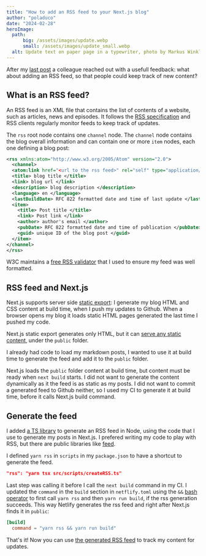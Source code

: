 ```yaml
---
title: "How to add an RSS feed to your Next.js blog"
author: "poladuco"
date: "2024-02-28"
heroImage: 
  path: 
      big: /assets/images/update.webp
      small: /assets/images/update_small.webp
  alt: Update text on paper page in a typewriter, photo by Markus Winkler on Unsplash
---
```


After my [last post](https://www.poladuco.com/post/my-path-to-staff-engineer) a colleague reached out with a usefull feedback: what about adding an RSS feed, so that people could keep track of new content?

## What is an RSS feed?

An RSS feed is an XML file that contains the list of contents of a website, such as articles, news and episodes. It follows the [RSS specification](https://www.rssboard.org/rss-specification) and RSS clients regularly monitor feeds to keep track of updates.

The `rss` root node contains one `channel` node. The `channel` node contains the blog overall information and can contain one or more `item` nodes, each one defining a blog post:

```xml
<rss xmlns:atom="http://www.w3.org/2005/Atom" version="2.0">
  <channel>
  <atom:link href="<url to the rss feed>" rel="self" type="application/rss+xml"/>
  <title> blog title </title>
  <link> blog url </link>
  <description> blog description </description>
  <language> en </language>
  <lastBuildDate> RFC 822 formatted date and time of last update </lastBuildDate>
  <item>
    <title> Post title </title>
    <link> Post link </link>
    <author> author's email </author>
    <pubDate> RFC 822 formatted date and time of publication </pubDate>
    <guid> unique ID of the blog post </guid>
  </item>
</channel>
</rss>
```

W3C maintains a [free RSS validator](https://validator.w3.org/feed/) that I used to ensure my feed was well formatted.

## RSS feed and Next.js

Next.js supports server side [static export](https://nextjs.org/docs/pages/building-your-application/deploying/static-exports): I generate my blog HTML and CSS content at build time, when I push my updates to Github. When a browser opens my blog it loads static HTML pages generated the last time I pushed my code.

Next.js static export generates only HTML, but it can [serve any static content](https://nextjs.org/docs/pages/building-your-application/optimizing/static-assets), under the `public` folder. 

I already had code to load my markdown posts, I wanted to use it at build time to generate the feed and add it to the `public` folder. 

Next.js loads the `public` folder content at build time, but content must be ready when `next build` starts. I did not want to generate the content dynamically as it the feed is as static as my posts. I did not want to commit a generated feed to Github neither, so I used my CI to generate it at build time, before it calls Next.js build command. 

## Generate the feed

I added [a TS library](https://github.com/pducolin/blog/blob/main/src/lib/rss.ts) to generate an RSS feed in Node, using the code that I use to generate my posts in Next.js. I prefered writing my code to play with RSS, but there are public libraries like [feed](https://github.com/jpmonette/feed).

I defined `yarn rss` in `scripts` in my `package.json` to have a shortcut to generate the feed.  

```json
"rss": "yarn tsx src/scripts/createRSS.ts"
```
Last step was calling it before I call the `next build` command in my CI. I updated the `command` in the `build` section in `netflify.toml` using the `&&` [bash operator](https://www.gnu.org/savannah-checkouts/gnu/bash/manual/bash.html#Lists) to first call `yarn rss` and then `yarn run build`, if the rss generation succeeds. This way Netlify generates the rss feed and right after Next.js finds it in `public`:

```toml
[build]
  command = "yarn rss && yarn run build"
```

That's it! Now you can use [the generated RSS feed](https://www.poladuco.com/rss.xml) to track my content for updates.
